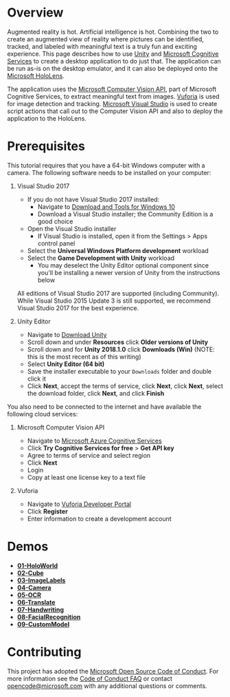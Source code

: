 # Overview

Augmented reality is hot. Artificial intelligence is hot. Combining the two to create an augmented view of reality where pictures can be identified, tracked, and labeled with meaningful text is a truly fun and exciting experience. This page describes how to use [Unity](https://unity3d.com/unity/beta) and [Microsoft Cognitive Services](https://azure.microsoft.com/en-us/services/cognitive-services/) to create a desktop application to do just that. The application can be run as-is on the desktop emulator, and it can also be deployed onto the [Microsoft HoloLens](https://www.microsoft.com/en-us/hololens).

The application uses the [Microsoft Computer Vision API](https://azure.microsoft.com/en-us/services/cognitive-services/computer-vision/), part of Microsoft Cognitive Services, to extract meaningful text from images. [Vuforia](https://library.vuforia.com/articles/Training/Object-Recognition) is used for image detection and tracking. [Microsoft Visual Studio](https://www.visualstudio.com/) is used to create script actions that call out to the Computer Vision API and also to deploy the application to the HoloLens.

# Prerequisites
This tutorial requires that you have a 64-bit Windows computer with a camera. The following software needs to be installed on your computer:

1. Visual Studio 2017
   - If you do not have Visual Studio 2017 installed:
     - Navigate to [Download and Tools for Windows 10](https://developer.microsoft.com/en-us/windows/downloads)
     - Download a Visual Studio installer; the Community Edition is a good choice
   - Open the Visual Studio installer
	 - If Visual Studio is installed, open it from the Settings > Apps control panel
   - Select the **Universal Windows Platform development** workload
   - Select the **Game Development with Unity** workload
     - You may deselect the Unity Editor optional component since you'll be installing a newer version of Unity from the instructions below

   All editions of Visual Studio 2017 are supported (including Community). While Visual Studio 2015 Update 3 is still supported, we recommend Visual Studio 2017 for the best experience.

1. Unity Editor
   - Navigate to [Download Unity](https://unity3d.com/get-unity/download)
   - Scroll down and under **Resources** click **Older versions of Unity**
   - Scroll down and for **Unity 2018.1.0** click **Downloads (Win)** (NOTE: this is the most recent as of this writing)
   - Select **Unity Editor (64 bit)**
   - Save the installer executable to your `Downloads` folder and double click it
   - Click **Next**, accept the terms of service, click **Next**, click **Next**, select the download folder, click **Next**, and click **Finish**

You also need to be connected to the internet and have available the following cloud services:

1. Microsoft Computer Vision API
   - Navigate to [Microsoft Azure Cognitive Services](https://azure.microsoft.com/en-us/services/cognitive-services)
   - Click **Try Cognitive Services for free** > **Get API key**
   - Agree to terms of service and select region
   - Click **Next**
   - Login
   - Copy at least one license key to a text file

1. Vuforia
   - Navigate to [Vuforia Developer Portal](https://developer.vuforia.com)
   - Click **Register**
   - Enter information to create a development account

# Demos

- [**01-HoloWorld**](https://github.com/Microsoft/reality-augmentation-using-cognitive-services/blob/mlads/01-HoloWorld/01-HoloWorld.md)
- [**02-Cube**](https://github.com/Microsoft/reality-augmentation-using-cognitive-services/blob/mlads/02-Cube/02-Cube.md)
- [**03-ImageLabels**](https://github.com/Microsoft/reality-augmentation-using-cognitive-services/blob/mlads/03-ImageLabels/03-ImageLabels.md)
- [**04-Camera**](https://github.com/Microsoft/reality-augmentation-using-cognitive-services/blob/mlads/04-Camera/04-Camera.md)
- [**05-OCR**](https://github.com/Microsoft/reality-augmentation-using-cognitive-services/blob/mlads/05-OCR/05-OCR.md)
- [**06-Translate**](https://github.com/Microsoft/reality-augmentation-using-cognitive-services/blob/mlads/06-Translate/06-Translate.md)
- [**07-Handwriting**](https://github.com/Microsoft/reality-augmentation-using-cognitive-services/blob/mlads/07-Handwriting/07-Handwriting.md)
- [**08-FacialRecognition**](https://github.com/Microsoft/reality-augmentation-using-cognitive-services/blob/mlads/08-FacialRecognition/08-FacialRecognition.md)
- [**09-CustomModel**](https://github.com/Microsoft/reality-augmentation-using-cognitive-services/blob/mlads/09-CustomModel/09-CustomModel.md)

# Contributing

This project has adopted the [Microsoft Open Source Code of Conduct](https://opensource.microsoft.com/codeofconduct/). For more information see the [Code of Conduct FAQ](https://opensource.microsoft.com/codeofconduct/faq/) or contact [opencode@microsoft.com](mailto:opencode@microsoft.com) with any additional questions or comments.
